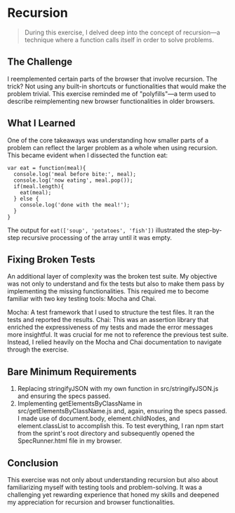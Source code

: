 # Recursion 

>During this exercise, I delved deep into the concept of recursion—a technique where a function calls itself in order to solve problems.

## The Challenge
I reemplemented certain parts of the browser that involve recursion. The trick? Not using any built-in shortcuts or functionalities that would make the problem trivial. This exercise reminded me of "polyfills"—a term used to describe reimplementing new browser functionalities in older browsers.


## What I Learned
One of the core takeaways was understanding how smaller parts of a problem can reflect the larger problem as a whole when using recursion. This became evident when I dissected the function eat:

```
var eat = function(meal){
  console.log('meal before bite:', meal);
  console.log('now eating', meal.pop());
  if(meal.length){
    eat(meal);
  } else {
    console.log('done with the meal!');
  }
}
```

The output for `eat(['soup', 'potatoes', 'fish'])` illustrated the step-by-step recursive processing of the array until it was empty.

## Fixing Broken Tests
An additional layer of complexity was the broken test suite. My objective was not only to understand and fix the tests but also to make them pass by implementing the missing functionalities. This required me to become familiar with two key testing tools: Mocha and Chai.

Mocha: A test framework that I used to structure the test files. It ran the tests and reported the results.
Chai: This was an assertion library that enriched the expressiveness of my tests and made the error messages more insightful.
It was crucial for me not to reference the previous test suite. Instead, I relied heavily on the Mocha and Chai documentation to navigate through the exercise.


## Bare Minimum Requirements
1. Replacing stringifyJSON with my own function in src/stringifyJSON.js and ensuring the specs passed.</br>
2. Implementing getElementsByClassName in src/getElementsByClassName.js and, again, ensuring the specs passed. I made use of document.body, element.childNodes, and element.classList to accomplish this.
To test everything, I ran npm start from the sprint's root directory and subsequently opened the SpecRunner.html file in my browser.

## Conclusion
This exercise was not only about understanding recursion but also about familiarizing myself with testing tools and problem-solving. It was a challenging yet rewarding experience that honed my skills and deepened my appreciation for recursion and browser functionalities.
